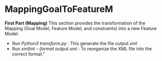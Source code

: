# MappingGoalToFeatureM
**First Part (Mapping)**
This section provides the transformation of the Mapping (Goal Model, Feature Model, and constraints) into a new Feature Model.
- Run _Python3 transform.py_ : This generate the file output.xml
- Run _xmllint --format output.xml_ : To reorganize the XML file into the correct format."
  
